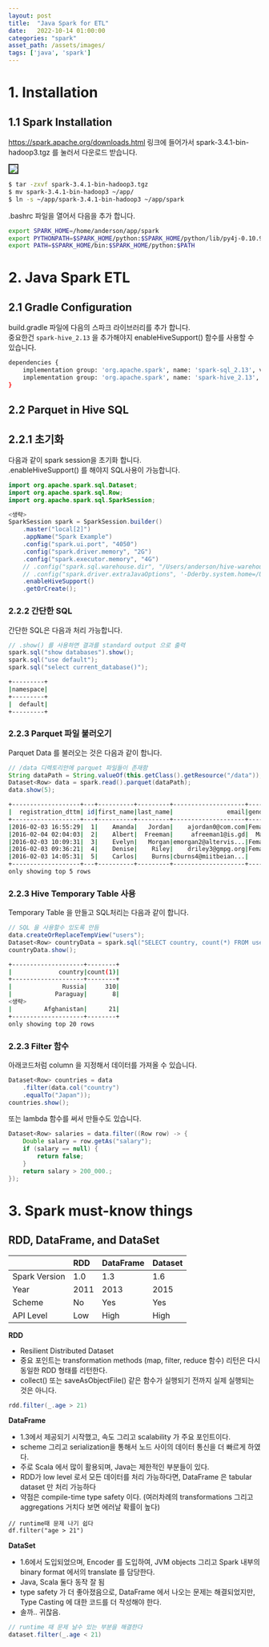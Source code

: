 ```yaml
---
layout: post
title:  "Java Spark for ETL"
date:   2022-10-14 01:00:00
categories: "spark"
asset_path: /assets/images/
tags: ['java', 'spark']
---
```



# 1. Installation

## 1.1 Spark Installation

https://spark.apache.org/downloads.html 링크에 들어가서 spark-3.4.1-bin-hadoop3.tgz 를 눌러서 다운로드 받습니다. 

<img src="{{ page.asset_path }}spark-java-01.png" class="img-responsive img-rounded img-fluid center" style="border: 2px solid #333333">

```bash
$ tar -zxvf spark-3.4.1-bin-hadoop3.tgz
$ mv spark-3.4.1-bin-hadoop3 ~/app/
$ ln -s ~/app/spark-3.4.1-bin-hadoop3 ~/app/spark
```

.bashrc 파일을 열어서 다음을 추가 합니다. 

```bash
export SPARK_HOME=/home/anderson/app/spark
export PYTHONPATH=$SPARK_HOME/python:$SPARK_HOME/python/lib/py4j-0.10.9.7-src.zip:$PYTHONPATH
export PATH=$SPARK_HOME/bin:$SPARK_HOME/python:$PATH
```




# 2. Java Spark ETL

## 2.1 Gradle Configuration

build.gradle 파일에 다음의 스파크 라이브러리를 추가 합니다. <br>
중요한건 `spark-hive_2.13` 을 추가해야지 enableHiveSupport() 함수를 사용할 수 있습니다. 

```bash
dependencies {
    implementation group: 'org.apache.spark', name: 'spark-sql_2.13', version: '3.3.1'
    implementation group: 'org.apache.spark', name: 'spark-hive_2.13', version: '3.4.1'
}
```

## 2.2 Parquet in Hive SQL


## 2.2.1 초기화

다음과 같이 spark session을 초기화 합니다.<br>
.enableHiveSupport() 를 해야지 SQL사용이 가능합니다. 


```java
import org.apache.spark.sql.Dataset;
import org.apache.spark.sql.Row;
import org.apache.spark.sql.SparkSession;

<생략> 
SparkSession spark = SparkSession.builder()
    .master("local[2]")
    .appName("Spark Example")
    .config("spark.ui.port", "4050")
    .config("spark.driver.memory", "2G")
    .config("spark.executor.memory", "4G")
    // .config("spark.sql.warehouse.dir", "/Users/anderson/hive-warehouse")
    // .config("spark.driver.extraJavaOptions", '-Dderby.system.home=/Users/anderson/metastore_db")
    .enableHiveSupport()
    .getOrCreate();
```

### 2.2.2 간단한 SQL

간단한 SQL은 다음과 처리 가능합니다. 

```java
// .show() 를 사용하면 결과를 standard output 으로 출력
spark.sql("show databases").show();
spark.sql("use default");
spark.sql("select current_database()");
```

```bash
+---------+
|namespace|
+---------+
|  default|
+---------+
```

### 2.2.3 Parquet 파일 불러오기

Parquet Data 를 불러오는 것은 다음과 같이 합니다. 

```java
// /data 디렉토리안에 parquet 파일들이 존재함
String dataPath = String.valueOf(this.getClass().getResource("/data"));
Dataset<Row> data = spark.read().parquet(dataPath);
data.show(5);
```

```bash
+-------------------+---+----------+---------+--------------------+------+--------------+----------------+------------+---------+---------+--------------------+--------+
|  registration_dttm| id|first_name|last_name|               email|gender|    ip_address|              cc|     country|birthdate|   salary|               title|comments|
+-------------------+---+----------+---------+--------------------+------+--------------+----------------+------------+---------+---------+--------------------+--------+
|2016-02-03 16:55:29|  1|    Amanda|   Jordan|    ajordan0@com.com|Female|   1.197.201.2|6759521864920116|   Indonesia| 3/8/1971| 49756.53|    Internal Auditor|   1E+02|
|2016-02-04 02:04:03|  2|    Albert|  Freeman|     afreeman1@is.gd|  Male|218.111.175.34|                |      Canada|1/16/1968|150280.17|       Accountant IV|        |
|2016-02-03 10:09:31|  3|    Evelyn|   Morgan|emorgan2@altervis...|Female|  7.161.136.94|6767119071901597|      Russia| 2/1/1960|144972.51| Structural Engineer|        |
|2016-02-03 09:36:21|  4|    Denise|    Riley|    driley3@gmpg.org|Female| 140.35.109.83|3576031598965625|       China| 4/8/1997| 90263.05|Senior Cost Accou...|        |
|2016-02-03 14:05:31|  5|    Carlos|    Burns|cburns4@miitbeian...|      |169.113.235.40|5602256255204850|South Africa|         |     null|                    |        |
+-------------------+---+----------+---------+--------------------+------+--------------+----------------+------------+---------+---------+--------------------+--------+
only showing top 5 rows
```


### 2.2.3 Hive Temporary Table 사용

Temporary Table 을 만들고 SQL처리는 다음과 같이 합니다. 

```java
// SQL 을 사용할수 있도록 만듬
data.createOrReplaceTempView("users");
Dataset<Row> countryData = spark.sql("SELECT country, count(*) FROM users GROUP BY country");
countryData.show();
```

```bash
+--------------------+--------+
|             country|count(1)|
+--------------------+--------+
|              Russia|     310|
|            Paraguay|       8|
<생략>
|         Afghanistan|      21|
+--------------------+--------+
only showing top 20 rows
```


### 2.2.3 Filter 함수

아래코드처럼 column 을 지정해서 데이터를 가져올 수 있습니다. 

```java
Dataset<Row> countries = data
    .filter(data.col("country")
    .equalTo("Japan"));
countries.show();
```

또는 lambda 함수를 써서 만들수도 있습니다. <br>

```java
Dataset<Row> salaries = data.filter((Row row) -> {
    Double salary = row.getAs("salary");
    if (salary == null) {
        return false;
    }
    return salary > 200_000.;
});
```




# 3. Spark must-know things

## RDD, DataFrame, and DataSet

|               | RDD   | DataFrame | Dataset |
|:--------------|:------|:----------|:--------|
| Spark Version | 1.0   | 1.3       | 1.6     |
| Year          | 2011  | 2013      | 2015    |
| Scheme        | No    | Yes       | Yes     |
| API Level     | Low   | High      | High    |



**RDD**
 - Resilient Distributed Dataset
 - 중요 포인트는 transformation methods (map, filter, reduce 함수) 리턴은 다시 동일한 RDD 형태를 리턴한다. 
 - collect() 또는 saveAsObjectFile() 같은 함수가 실행되기 전까지 실제 실행되는 것은 아니다. 

```java
rdd.filter(_.age > 21)
```

**DataFrame**

- 1.3에서 제공되기 시작했고, 속도 그리고 scalability 가 주요 포인트이다. 
- scheme 그리고 serialization을 통해서 노드 사이의 데이터 통신을 더 빠르게 하였다.
- 주로 Scala 에서 많이 활용되며, Java는 제한적인 부분들이 있다.
- RDD가 low level 로서 모든 데이터를 처리 가능하다면, DataFrame 은 tabular dataset 만 처리 가능하다
- 약점은 compile-time type safety 이다. (여러차례의 transformations 그리고 aggregations 거치다 보면 에러날 확률이 높다)


```
// runtime때 문제 나기 쉽다
df.filter("age > 21")
```

**DataSet**
- 1.6에서 도입되었으며, Encoder 를 도입하여, JVM objects 그리고 Spark 내부의 binary format 에서의 translate 를 담당한다. 
- Java, Scala 둘다 동작 잘 됨
- type safety 가 더 좋아졌음으로, DataFrame 에서 나오는 문제는 해결되었지만, Type Casting 에 대한 코드를 더 작성해야 한다. 
- 솔까.. 귀찮음. 

```java
// runtime 때 문제 날수 있는 부분을 해결한다
dataset.filter(_.age < 21)
```